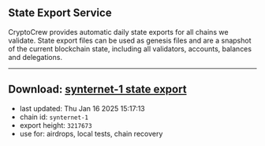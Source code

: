 ## State Export Service
CryptoCrew provides automatic daily state exports for all chains we validate. State export files can be used as genesis files and are a snapshot of the current blockchain state, including all validators, accounts, balances and delegations.

---
**Download: [synternet-1 state export](https://dl-eu2.ccvalidators.com/SERVICE/synternet/synternet-1_export_3217673.json)**
---

- last updated: Thu Jan 16 2025 15:17:13
- chain id: `synternet-1`
- export height: `3217673`
- use for: airdrops, local tests, chain recovery

